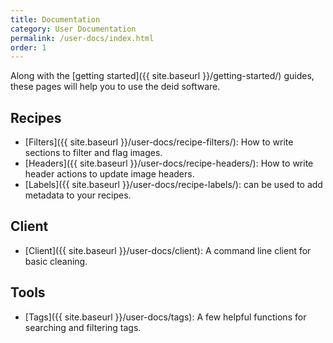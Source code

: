 ```yaml
---
title: Documentation
category: User Documentation
permalink: /user-docs/index.html
order: 1
---
```


Along with the [getting started]({{ site.baseurl }}/getting-started/) guides,
these pages will help you to use the deid software. 

## Recipes

 - [Filters]({{ site.baseurl }}/user-docs/recipe-filters/): How to write sections to filter and flag images.
 - [Headers]({{ site.baseurl }}/user-docs/recipe-headers/): How to write header actions to update image headers.
 - [Labels]({{ site.baseurl }}/user-docs/recipe-labels/): can be used to add metadata to your recipes.

## Client

 - [Client]({{ site.baseurl }}/user-docs/client): A command line client for basic cleaning.


## Tools

 - [Tags]({{ site.baseurl }}/user-docs/tags): A few helpful functions for searching and filtering tags.



